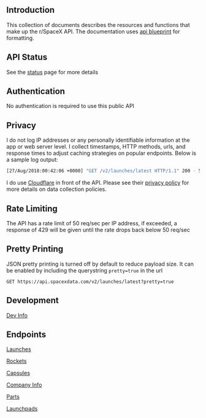 ## Introduction
This collection of documents describes the resources and functions that make up the r/SpaceX API. The documentation uses [api blueprint](https://apiblueprint.org/) for formatting.

## API Status
See the [status](https://status.spacexdata.com) page for more details

## Authentication
No authentication is required to use this public API

## Privacy
I do not log IP addresses or any personally identifiable information at the app or web server level. I collect timestamps,
HTTP methods, urls, and response times to adjust caching strategies on popular endpoints. Below is a sample log output:
```bash
[27/Aug/2018:00:42:06 +0000] "GET /v2/launches/latest HTTP/1.1" 200 - 51.478 ms
```

I do use [Cloudflare](https://www.cloudflare.com/) in front of the API. Please see their [privacy policy](https://www.cloudflare.com/privacypolicy/) for more details on data collection policies.

## Rate Limiting
The API has a rate limit of 50 req/sec per IP address, if exceeded, a response of 429 will be given
until the rate drops back below 50 req/sec

## Pretty Printing
JSON pretty printing is turned off by default to reduce payload size. It can be enabled by including
the querystring `pretty=true` in the url
```http
GET https://api.spacexdata.com/v2/launches/latest?pretty=true
```

## Development
[Dev Info](https://github.com/r-spacex/SpaceX-API/blob/master/docs/development.md)

## Endpoints
[Launches](https://github.com/r-spacex/SpaceX-API/blob/master/docs/launches.md)

[Rockets](https://github.com/r-spacex/SpaceX-API/blob/master/docs/rockets.md)

[Capsules](https://github.com/r-spacex/SpaceX-API/blob/master/docs/capsules.md)

[Company Info](https://github.com/r-spacex/SpaceX-API/blob/master/docs/company_info.md)

[Parts](https://github.com/r-spacex/SpaceX-API/blob/master/docs/parts.md)

[Launchpads](https://github.com/r-spacex/SpaceX-API/blob/master/docs/launchpads.md)
